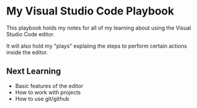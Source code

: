# My Visual Studio Code Playbook

This playbook holds my notes for all of my learning about using the Visual Studio Code editor.

It will also hold my "plays" explaiing the steps to perform certain actions inside the editor.

## Next Learning

* Basic features of the editor
* How to work with projects
* How to use git/github
